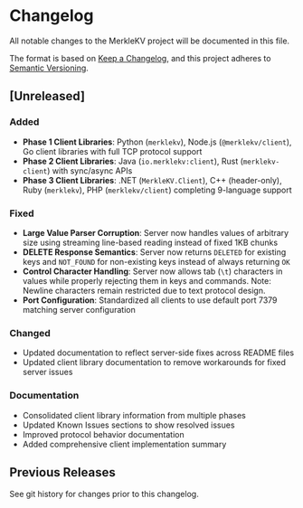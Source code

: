 # Changelog

All notable changes to the MerkleKV project will be documented in this file.

The format is based on [Keep a Changelog](https://keepachangelog.com/en/1.0.0/),
and this project adheres to [Semantic Versioning](https://semver.org/spec/v2.0.0.html).

## [Unreleased]

### Added
- **Phase 1 Client Libraries**: Python (`merklekv`), Node.js (`@merklekv/client`), Go client libraries with full TCP protocol support
- **Phase 2 Client Libraries**: Java (`io.merklekv:client`), Rust (`merklekv-client`) with sync/async APIs
- **Phase 3 Client Libraries**: .NET (`MerkleKV.Client`), C++ (header-only), Ruby (`merklekv`), PHP (`merklekv/client`) completing 9-language support

### Fixed
- **Large Value Parser Corruption**: Server now handles values of arbitrary size using streaming line-based reading instead of fixed 1KB chunks
- **DELETE Response Semantics**: Server now returns `DELETED` for existing keys and `NOT_FOUND` for non-existing keys instead of always returning `OK`
- **Control Character Handling**: Server now allows tab (`\t`) characters in values while properly rejecting them in keys and commands. Note: Newline characters remain restricted due to text protocol design.
- **Port Configuration**: Standardized all clients to use default port 7379 matching server configuration

### Changed
- Updated documentation to reflect server-side fixes across README files
- Updated client library documentation to remove workarounds for fixed server issues

### Documentation
- Consolidated client library information from multiple phases
- Updated Known Issues sections to show resolved issues
- Improved protocol behavior documentation
- Added comprehensive client implementation summary

## Previous Releases

See git history for changes prior to this changelog.
